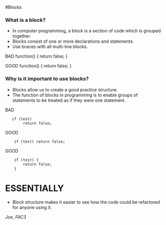 #Blocks

### What is a block?

* In computer programming, a block is a section of code which is grouped together. 
* Blocks consist of one or more declarations and statements. 
* Use braces with all multi-line blocks.

BAD
        function() { return false; }


GOOD
        function() {
        return false;
        }

### Why is it important to use blocks?

* Blocks allow us to create a good practice structure. 
* The function of blocks in programming is to enable groups of statements to be treated as if they were one statement. 

BAD

       if (test)
            return false;
  
GOOD

        if (test) return false;

GOOD

        if (test) {
            return false;
        }


# ESSENTIALLY
     
* Block structure makes it easier to see how the code could be refactored for anyone using it. 


*Joe, FAC3*

